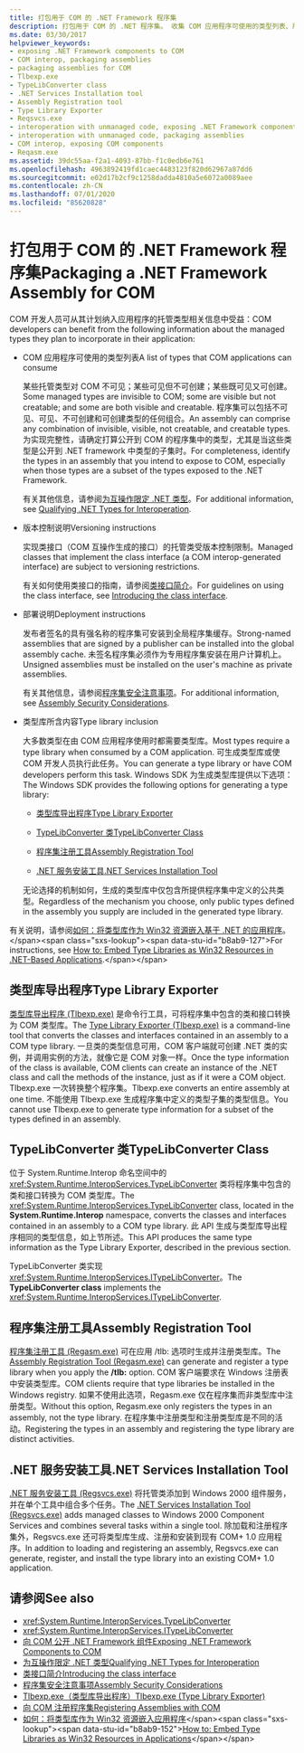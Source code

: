 ```yaml
---
title: 打包用于 COM 的 .NET Framework 程序集
description: 打包用于 COM 的 .NET 程序集。 收集 COM 应用程序可使用的类型列表、版本控制和部署说明以及类型库。
ms.date: 03/30/2017
helpviewer_keywords:
- exposing .NET Framework components to COM
- COM interop, packaging assemblies
- packaging assemblies for COM
- Tlbexp.exe
- TypeLibConverter class
- .NET Services Installation tool
- Assembly Registration tool
- Type Library Exporter
- Reqsvcs.exe
- interoperation with unmanaged code, exposing .NET Framework components
- interoperation with unmanaged code, packaging assemblies
- COM interop, exposing COM components
- Reqasm.exe
ms.assetid: 39dc55aa-f2a1-4093-87bb-f1c0edb6e761
ms.openlocfilehash: 4963892419fd1caec4483123f820d62967a87dd6
ms.sourcegitcommit: e02d17b2cf9c1258dadda4810a5e6072a0089aee
ms.contentlocale: zh-CN
ms.lasthandoff: 07/01/2020
ms.locfileid: "85620828"
---
```

# <a name="packaging-a-net-framework-assembly-for-com"></a><span data-ttu-id="b8ab9-104">打包用于 COM 的 .NET Framework 程序集</span><span class="sxs-lookup"><span data-stu-id="b8ab9-104">Packaging a .NET Framework Assembly for COM</span></span>

<span data-ttu-id="b8ab9-105">COM 开发人员可从其计划纳入应用程序的托管类型相关信息中受益：</span><span class="sxs-lookup"><span data-stu-id="b8ab9-105">COM developers can benefit from the following information about the managed types they plan to incorporate in their application:</span></span>

- <span data-ttu-id="b8ab9-106">COM 应用程序可使用的类型列表</span><span class="sxs-lookup"><span data-stu-id="b8ab9-106">A list of types that COM applications can consume</span></span>

  <span data-ttu-id="b8ab9-107">某些托管类型对 COM 不可见；某些可见但不可创建；某些既可见又可创建。</span><span class="sxs-lookup"><span data-stu-id="b8ab9-107">Some managed types are invisible to COM; some are visible but not creatable; and some are both visible and creatable.</span></span> <span data-ttu-id="b8ab9-108">程序集可以包括不可见、可见、不可创建和可创建类型的任何组合。</span><span class="sxs-lookup"><span data-stu-id="b8ab9-108">An assembly can comprise any combination of invisible, visible, not creatable, and creatable types.</span></span> <span data-ttu-id="b8ab9-109">为实现完整性，请确定打算公开到 COM 的程序集中的类型，尤其是当这些类型是公开到 .NET framework 中类型的子集时。</span><span class="sxs-lookup"><span data-stu-id="b8ab9-109">For completeness, identify the types in an assembly that you intend to expose to COM, especially when those types are a subset of the types exposed to the .NET Framework.</span></span>

  <span data-ttu-id="b8ab9-110">有关其他信息，请参阅[为互操作限定 .NET 类型](../../standard/native-interop/qualify-net-types-for-interoperation.md)。</span><span class="sxs-lookup"><span data-stu-id="b8ab9-110">For additional information, see [Qualifying .NET Types for Interoperation](../../standard/native-interop/qualify-net-types-for-interoperation.md).</span></span>

- <span data-ttu-id="b8ab9-111">版本控制说明</span><span class="sxs-lookup"><span data-stu-id="b8ab9-111">Versioning instructions</span></span>

  <span data-ttu-id="b8ab9-112">实现类接口（COM 互操作生成的接口）的托管类受版本控制限制。</span><span class="sxs-lookup"><span data-stu-id="b8ab9-112">Managed classes that implement the class interface (a COM interop-generated interface) are subject to versioning restrictions.</span></span>

  <span data-ttu-id="b8ab9-113">有关如何使用类接口的指南，请参阅[类接口简介](../../standard/native-interop/com-callable-wrapper.md#introducing-the-class-interface)。</span><span class="sxs-lookup"><span data-stu-id="b8ab9-113">For guidelines on using the class interface, see [Introducing the class interface](../../standard/native-interop/com-callable-wrapper.md#introducing-the-class-interface).</span></span>

- <span data-ttu-id="b8ab9-114">部署说明</span><span class="sxs-lookup"><span data-stu-id="b8ab9-114">Deployment instructions</span></span>

  <span data-ttu-id="b8ab9-115">发布者签名的具有强名称的程序集可安装到全局程序集缓存。</span><span class="sxs-lookup"><span data-stu-id="b8ab9-115">Strong-named assemblies that are signed by a publisher can be installed into the global assembly cache.</span></span> <span data-ttu-id="b8ab9-116">未签名程序集必须作为专用程序集安装在用户计算机上。</span><span class="sxs-lookup"><span data-stu-id="b8ab9-116">Unsigned assemblies must be installed on the user's machine as private assemblies.</span></span>

  <span data-ttu-id="b8ab9-117">有关其他信息，请参阅[程序集安全注意事项](../../standard/assembly/security-considerations.md)。</span><span class="sxs-lookup"><span data-stu-id="b8ab9-117">For additional information, see [Assembly Security Considerations](../../standard/assembly/security-considerations.md).</span></span>

- <span data-ttu-id="b8ab9-118">类型库所含内容</span><span class="sxs-lookup"><span data-stu-id="b8ab9-118">Type library inclusion</span></span>

  <span data-ttu-id="b8ab9-119">大多数类型在由 COM 应用程序使用时都需要类型库。</span><span class="sxs-lookup"><span data-stu-id="b8ab9-119">Most types require a type library when consumed by a COM application.</span></span> <span data-ttu-id="b8ab9-120">可生成类型库或使 COM 开发人员执行此任务。</span><span class="sxs-lookup"><span data-stu-id="b8ab9-120">You can generate a type library or have COM developers perform this task.</span></span> <span data-ttu-id="b8ab9-121">Windows SDK 为生成类型库提供以下选项：</span><span class="sxs-lookup"><span data-stu-id="b8ab9-121">The Windows SDK provides the following options for generating a type library:</span></span>

  - [<span data-ttu-id="b8ab9-122">类型库导出程序</span><span class="sxs-lookup"><span data-stu-id="b8ab9-122">Type Library Exporter</span></span>](#cpconpackagingassemblyforcomanchor1)

  - [<span data-ttu-id="b8ab9-123">TypeLibConverter 类</span><span class="sxs-lookup"><span data-stu-id="b8ab9-123">TypeLibConverter Class</span></span>](#cpconpackagingassemblyforcomanchor2)

  - [<span data-ttu-id="b8ab9-124">程序集注册工具</span><span class="sxs-lookup"><span data-stu-id="b8ab9-124">Assembly Registration Tool</span></span>](#cpconpackagingassemblyforcomanchor3)

  - [<span data-ttu-id="b8ab9-125">.NET 服务安装工具</span><span class="sxs-lookup"><span data-stu-id="b8ab9-125">.NET Services Installation Tool</span></span>](#cpconpackagingassemblyforcomanchor4)

  <span data-ttu-id="b8ab9-126">无论选择的机制如何，生成的类型库中仅包含所提供程序集中定义的公共类型。</span><span class="sxs-lookup"><span data-stu-id="b8ab9-126">Regardless of the mechanism you choose, only public types defined in the assembly you supply are included in the generated type library.</span></span>

<span data-ttu-id="b8ab9-127">有关说明，请参阅[如何：将类型库作为 Win32 资源嵌入基于 .NET 的应用程序](https://docs.microsoft.com/previous-versions/dotnet/netframework-4.0/ww9a897z(v=vs.100))。</span><span class="sxs-lookup"><span data-stu-id="b8ab9-127">For instructions, see [How to: Embed Type Libraries as Win32 Resources in .NET-Based Applications](https://docs.microsoft.com/previous-versions/dotnet/netframework-4.0/ww9a897z(v=vs.100)).</span></span>

<a name="cpconpackagingassemblyforcomanchor1"></a>

## <a name="type-library-exporter"></a><span data-ttu-id="b8ab9-128">类型库导出程序</span><span class="sxs-lookup"><span data-stu-id="b8ab9-128">Type Library Exporter</span></span>

<span data-ttu-id="b8ab9-129">[类型库导出程序 (Tlbexp.exe)](../tools/tlbexp-exe-type-library-exporter.md) 是命令行工具，可将程序集中包含的类和接口转换为 COM 类型库。</span><span class="sxs-lookup"><span data-stu-id="b8ab9-129">The [Type Library Exporter (Tlbexp.exe)](../tools/tlbexp-exe-type-library-exporter.md) is a command-line tool that converts the classes and interfaces contained in an assembly to a COM type library.</span></span> <span data-ttu-id="b8ab9-130">一旦类的类型信息可用，COM 客户端就可创建 .NET 类的实例，并调用实例的方法，就像它是 COM 对象一样。</span><span class="sxs-lookup"><span data-stu-id="b8ab9-130">Once the type information of the class is available, COM clients can create an instance of the .NET class and call the methods of the instance, just as if it were a COM object.</span></span> <span data-ttu-id="b8ab9-131">Tlbexp.exe 一次转换整个程序集。</span><span class="sxs-lookup"><span data-stu-id="b8ab9-131">Tlbexp.exe converts an entire assembly at one time.</span></span> <span data-ttu-id="b8ab9-132">不能使用 Tlbexp.exe 生成程序集中定义的类型子集的类型信息。</span><span class="sxs-lookup"><span data-stu-id="b8ab9-132">You cannot use Tlbexp.exe to generate type information for a subset of the types defined in an assembly.</span></span>

<a name="cpconpackagingassemblyforcomanchor2"></a>

## <a name="typelibconverter-class"></a><span data-ttu-id="b8ab9-133">TypeLibConverter 类</span><span class="sxs-lookup"><span data-stu-id="b8ab9-133">TypeLibConverter Class</span></span>

<span data-ttu-id="b8ab9-134">位于 System.Runtime.Interop 命名空间中的 <xref:System.Runtime.InteropServices.TypeLibConverter> 类将程序集中包含的类和接口转换为 COM 类型库。</span><span class="sxs-lookup"><span data-stu-id="b8ab9-134">The <xref:System.Runtime.InteropServices.TypeLibConverter> class, located in the **System.Runtime.Interop** namespace, converts the classes and interfaces contained in an assembly to a COM type library.</span></span> <span data-ttu-id="b8ab9-135">此 API 生成与类型库导出程序相同的类型信息，如上节所述。</span><span class="sxs-lookup"><span data-stu-id="b8ab9-135">This API produces the same type information as the Type Library Exporter, described in the previous section.</span></span>

<span data-ttu-id="b8ab9-136">TypeLibConverter 类实现 <xref:System.Runtime.InteropServices.ITypeLibConverter>。</span><span class="sxs-lookup"><span data-stu-id="b8ab9-136">The **TypeLibConverter class** implements the <xref:System.Runtime.InteropServices.ITypeLibConverter>.</span></span>

<a name="cpconpackagingassemblyforcomanchor3"></a>

## <a name="assembly-registration-tool"></a><span data-ttu-id="b8ab9-137">程序集注册工具</span><span class="sxs-lookup"><span data-stu-id="b8ab9-137">Assembly Registration Tool</span></span>

<span data-ttu-id="b8ab9-138">[程序集注册工具 (Regasm.exe)](../tools/regasm-exe-assembly-registration-tool.md) 可在应用 /tlb: 选项时生成并注册类型库。</span><span class="sxs-lookup"><span data-stu-id="b8ab9-138">The [Assembly Registration Tool (Regasm.exe)](../tools/regasm-exe-assembly-registration-tool.md) can generate and register a type library when you apply the **/tlb:** option.</span></span> <span data-ttu-id="b8ab9-139">COM 客户端要求在 Windows 注册表中安装类型库。</span><span class="sxs-lookup"><span data-stu-id="b8ab9-139">COM clients require that type libraries be installed in the Windows registry.</span></span> <span data-ttu-id="b8ab9-140">如果不使用此选项，Regasm.exe 仅在程序集而非类型库中注册类型。</span><span class="sxs-lookup"><span data-stu-id="b8ab9-140">Without this option, Regasm.exe only registers the types in an assembly, not the type library.</span></span> <span data-ttu-id="b8ab9-141">在程序集中注册类型和注册类型库是不同的活动。</span><span class="sxs-lookup"><span data-stu-id="b8ab9-141">Registering the types in an assembly and registering the type library are distinct activities.</span></span>

<a name="cpconpackagingassemblyforcomanchor4"></a>

## <a name="net-services-installation-tool"></a><span data-ttu-id="b8ab9-142">.NET 服务安装工具</span><span class="sxs-lookup"><span data-stu-id="b8ab9-142">.NET Services Installation Tool</span></span>

<span data-ttu-id="b8ab9-143">[.NET 服务安装工具 (Regsvcs.exe)](../tools/regsvcs-exe-net-services-installation-tool.md) 将托管类添加到 Windows 2000 组件服务，并在单个工具中组合多个任务。</span><span class="sxs-lookup"><span data-stu-id="b8ab9-143">The [.NET Services Installation Tool (Regsvcs.exe)](../tools/regsvcs-exe-net-services-installation-tool.md) adds managed classes to Windows 2000 Component Services and combines several tasks within a single tool.</span></span> <span data-ttu-id="b8ab9-144">除加载和注册程序集外，Regsvcs.exe 还可将类型库生成、注册和安装到现有 COM+ 1.0 应用程序。</span><span class="sxs-lookup"><span data-stu-id="b8ab9-144">In addition to loading and registering an assembly, Regsvcs.exe can generate, register, and install the type library into an existing COM+ 1.0 application.</span></span>

## <a name="see-also"></a><span data-ttu-id="b8ab9-145">请参阅</span><span class="sxs-lookup"><span data-stu-id="b8ab9-145">See also</span></span>

- <xref:System.Runtime.InteropServices.TypeLibConverter>
- <xref:System.Runtime.InteropServices.ITypeLibConverter>
- [<span data-ttu-id="b8ab9-146">向 COM 公开 .NET Framework 组件</span><span class="sxs-lookup"><span data-stu-id="b8ab9-146">Exposing .NET Framework Components to COM</span></span>](exposing-dotnet-components-to-com.md)
- [<span data-ttu-id="b8ab9-147">为互操作限定 .NET 类型</span><span class="sxs-lookup"><span data-stu-id="b8ab9-147">Qualifying .NET Types for Interoperation</span></span>](../../standard/native-interop/qualify-net-types-for-interoperation.md)
- [<span data-ttu-id="b8ab9-148">类接口简介</span><span class="sxs-lookup"><span data-stu-id="b8ab9-148">Introducing the class interface</span></span>](../../standard/native-interop/com-callable-wrapper.md#introducing-the-class-interface)
- [<span data-ttu-id="b8ab9-149">程序集安全注意事项</span><span class="sxs-lookup"><span data-stu-id="b8ab9-149">Assembly Security Considerations</span></span>](../../standard/assembly/security-considerations.md)
- [<span data-ttu-id="b8ab9-150">Tlbexp.exe（类型库导出程序）</span><span class="sxs-lookup"><span data-stu-id="b8ab9-150">Tlbexp.exe (Type Library Exporter)</span></span>](../tools/tlbexp-exe-type-library-exporter.md)
- [<span data-ttu-id="b8ab9-151">向 COM 注册程序集</span><span class="sxs-lookup"><span data-stu-id="b8ab9-151">Registering Assemblies with COM</span></span>](registering-assemblies-with-com.md)
- <span data-ttu-id="b8ab9-152">[如何：将类型库作为 Win32 资源嵌入应用程序](https://docs.microsoft.com/previous-versions/dotnet/netframework-4.0/ww9a897z(v=vs.100))</span><span class="sxs-lookup"><span data-stu-id="b8ab9-152">[How to: Embed Type Libraries as Win32 Resources in Applications](https://docs.microsoft.com/previous-versions/dotnet/netframework-4.0/ww9a897z(v=vs.100))</span></span>
